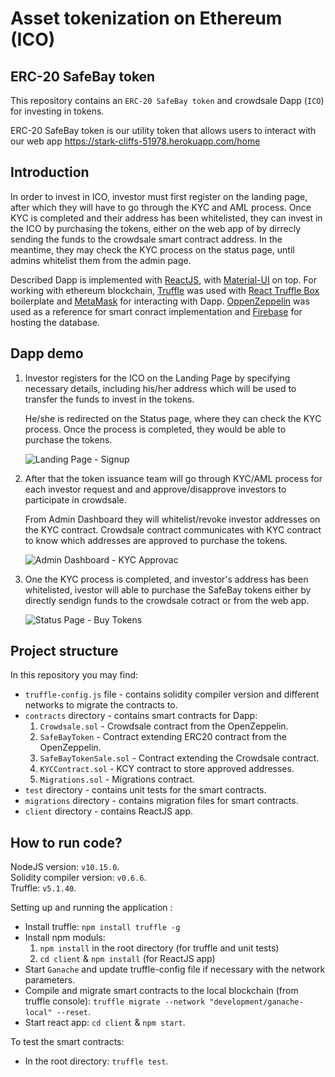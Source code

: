 # Asset tokenization on Ethereum (ICO)

## ERC-20 SafeBay token
This repository contains an `ERC-20 SafeBay token` and crowdsale Dapp (`ICO`) for investing in tokens.

ERC-20 SafeBay token is our utility token that allows users to interact with our web app
https://stark-cliffs-51978.herokuapp.com/home


## Introduction
In order to invest in ICO, investor must first register on the landing page, after which they will have to go through the KYC and AML process. Once KYC is completed and their address has been whitelisted, they can invest in the ICO by purchasing the tokens, either on the web app of by dirrecly sending the funds to the crowdsale smart contract address. In the meantime, they may check the KYC process on the status page, until admins whitelist them from the admin page.

Described Dapp is implemented with [ReactJS](https://reactjs.org/), with [Material-UI](https://material-ui.com/) on top. For working with ethereum blockchain, [Truffle](https://www.trufflesuite.com/truffle) was used with [React Truffle Box](https://www.trufflesuite.com/boxes/react) boilerplate and [MetaMask](https://metamask.io/) for interacting with Dapp. [OppenZeppelin](https://openzeppelin.com/contracts/) was used as a reference for smart conract implementation and [Firebase](https://firebase.google.com/) for hosting the database.

## Dapp demo

1. Investor registers for the ICO on the Landing Page by specifying necessary details, including his/her address which will be used to transfer the funds to invest in the tokens. 

   He/she is redirected on the Status page, where they can check the KYC process. Once the process is completed, they would be able to purchase the tokens.

   ![Landing Page - Signup](./demo/Signup.gif)

2. After that the token issuance team will go through KYC/AML process for each investor request and and approve/disapprove investors to participate in crowdsale.

   From Admin Dashboard they will whitelist/revoke investor addresses on the KYC contract. Crowdsale contract communicates with KYC contract to know which addresses are approved to purchase the tokens.

   ![Admin Dashboard - KYC Approvac](./demo/KYC.gif)

3. One the KYC process is completed, and investor's address has been whitelisted, ivestor will able to purchase the SafeBay tokens either by directly sendign funds to the crowdsale cotract or from the web app.

   ![Status Page - Buy Tokens](./demo/BuyTokens.gif)

## Project structure
In this repository you may find:
- `truffle-config.js` file - contains solidity compiler version and different networks to migrate the contracts to.
- `contracts` directory - contains smart contracts for Dapp: 
  1. `Crowdsale.sol` - Crowdsale contract from the OpenZeppelin.
  2. `SafeBayToken` - Contract extending ERC20 contract from the OpenZeppelin.
  3. `SafeBayTokenSale.sol` - Contract extending the Crowdsale contract.
  4. `KYCContract.sol` - KCY contract to store approved addresses.
  5. `Migrations.sol` - Migrations contract.
- `test` directory - contains unit tests for the smart contracts.
- `migrations` directory - contains migration files for smart contracts.
- `client` directory - contains ReactJS app.
 
## How to run code?

NodeJS version: `v10.15.0`.  
Solidity compiler version: `v0.6.6`.  
Truffle: `v5.1.40`.

Setting up and running the application :
- Install truffle:  `npm install truffle -g`
- Install npm moduls: 
  1. `npm install` in the root directory (for truffle and unit tests)
  2. `cd client` & `npm install` (for ReactJS app)
- Start `Ganache` and update truffle-config file if necessary with the network parameters.
- Compile and migrate smart contracts to the local blockchain (from truffle console): `truffle migrate --network "development/ganache-local" --reset`.
- Start react app: `cd client` & `npm start`.

To test the smart contracts:
- In the root directory: `truffle test`.
